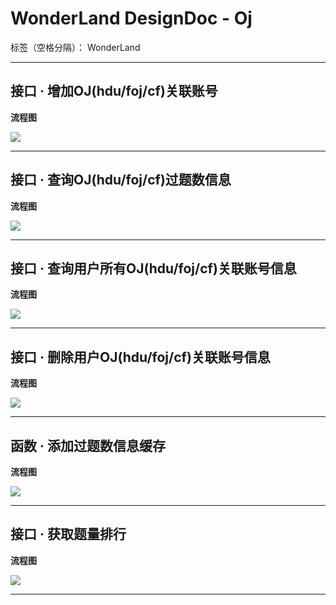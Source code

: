 # WonderLand DesignDoc - Oj

标签（空格分隔）： WonderLand

---

## **接口 · 增加OJ(hdu/foj/cf)关联账号**

**流程图**

![](http://images2017.cnblogs.com/blog/885624/201711/885624-20171103181052701-1386420116.png)


---

## **接口 · 查询OJ(hdu/foj/cf)过题数信息**

**流程图**

![](http://images2017.cnblogs.com/blog/885624/201711/885624-20171107174408091-273993621.png)


---

## **接口 · 查询用户所有OJ(hdu/foj/cf)关联账号信息**

**流程图**

![](http://images2017.cnblogs.com/blog/885624/201711/885624-20171108230016356-1888919058.png)


---

## **接口 · 删除用户OJ(hdu/foj/cf)关联账号信息**

**流程图**

![](http://images2017.cnblogs.com/blog/885624/201711/885624-20171108230905247-15682123.png)


---

## **函数 · 添加过题数信息缓存**

**流程图**

![](https://images2018.cnblogs.com/blog/885520/201711/885520-20171128191029222-1568169196.png)


---

## **接口 · 获取题量排行**

**流程图**

![](https://images2018.cnblogs.com/blog/885520/201712/885520-20171203145938241-1858775414.png)


---
